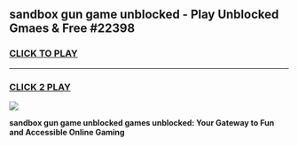 
## sandbox gun game unblocked - Play Unblocked Gmaes & Free #22398
<h3>
<a href="https://news.freeplayer.one?title=sandbox_gun_game_unblocked&ref=03M">CLICK TO PLAY</a></h3>
<hr>

<h3>
<a href="https://news.freeplayer.one?title=sandbox_gun_game_unblocked&ref=03M">CLICK 2 PLAY</a>
  
</h3>

<a href="https://news.freeplayer.one?title=sandbox_gun_game_unblocked&ref=03M"><img src="https://clearcache.store/games.png"></a>


**sandbox gun game unblocked games unblocked: Your Gateway to Fun and Accessible Online Gaming**
